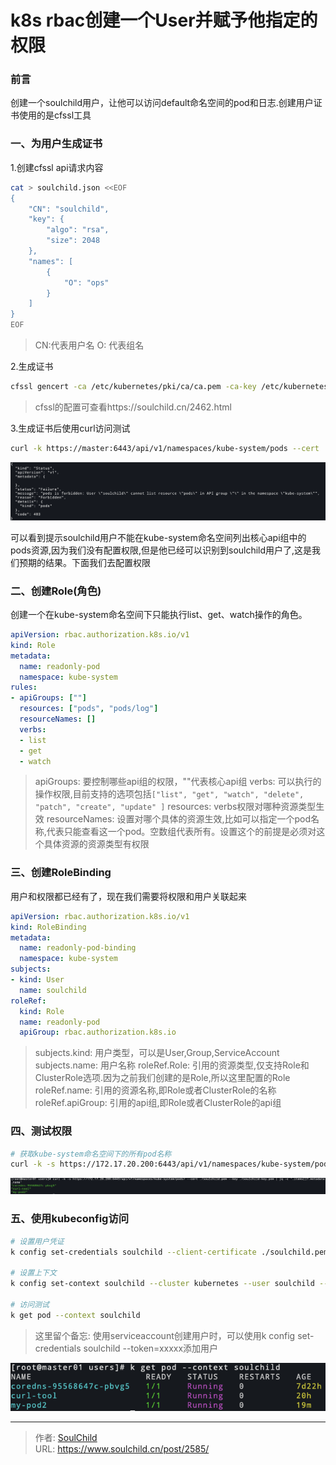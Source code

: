 # k8s rbac创建一个User并赋予他指定的权限

<!--more-->
### 前言
创建一个soulchild用户，让他可以访问default命名空间的pod和日志.创建用户证书使用的是cfssl工具

### 一、为用户生成证书
1.创建cfssl api请求内容
```bash
cat > soulchild.json <<EOF
{
    "CN": "soulchild",
    "key": {
        "algo": "rsa",
        "size": 2048
    },
    "names": [
        {
            "O": "ops"
        }
    ]
}
EOF
```
> CN:代表用户名
> O: 代表组名

2.生成证书
```bash
cfssl gencert -ca /etc/kubernetes/pki/ca/ca.pem -ca-key /etc/kubernetes/pki/ca/ca-key.pem -config /etc/kubernetes/pki/ca/ca-config.json -profile kubernetes soulchild.json | cfssljson -bare soulchild
```
> cfssl的配置可查看https://soulchild.cn/2462.html

3.生成证书后使用curl访问测试
```bash
curl -k https://master:6443/api/v1/namespaces/kube-system/pods --cert ./soulchild.pem  --key  ./soulchild-key.pem
```
![17545-95zajvjudnd.png](images/3807431905.png "3807431905")

可以看到提示soulchild用户不能在kube-system命名空间列出核心api组中的pods资源,因为我们没有配置权限,但是他已经可以识别到soulchild用户了,这是我们预期的结果。下面我们去配置权限

### 二、创建Role(角色)
创建一个在kube-system命名空间下只能执行list、get、watch操作的角色。
```yaml
apiVersion: rbac.authorization.k8s.io/v1
kind: Role
metadata:
  name: readonly-pod
  namespace: kube-system
rules:
- apiGroups: [""]
  resources: ["pods", "pods/log"]
  resourceNames: []
  verbs:
  - list
  - get 
  - watch
```
> apiGroups: 要控制哪些api组的权限，""代表核心api组
> verbs: 可以执行的操作权限,目前支持的选项包括`["list", "get", "watch", "delete", "patch", "create", "update" ]`
> resources: verbs权限对哪种资源类型生效
> resourceNames: 设置对哪个具体的资源生效,比如可以指定一个pod名称,代表只能查看这一个pod。空数组代表所有。设置这个的前提是必须对这个具体资源的资源类型有权限

### 三、创建RoleBinding
用户和权限都已经有了，现在我们需要将权限和用户关联起来
```yaml
apiVersion: rbac.authorization.k8s.io/v1
kind: RoleBinding
metadata:
  name: readonly-pod-binding
  namespace: kube-system
subjects:
- kind: User
  name: soulchild
roleRef:
  kind: Role
  name: readonly-pod
  apiGroup: rbac.authorization.k8s.io
```
> subjects.kind: 用户类型，可以是User,Group,ServiceAccount
> subjects.name: 用户名称
> roleRef.Role: 引用的资源类型,仅支持Role和ClusterRole选项.因为之前我们创建的是Role,所以这里配置的Role
> roleRef.name: 引用的资源名称,即Role或者ClusterRole的名称
> roleRef.apiGroup: 引用的api组,即Role或者ClusterRole的api组

### 四、测试权限
```bash
# 获取kube-system命名空间下的所有pod名称
curl -k -s https://172.17.20.200:6443/api/v1/namespaces/kube-system/pods/ --cert ./soulchild.pem --key ./soulchild-key.pem | jq -c '.items[]?.metadata.name'
```
![28590-xbayz0qsj8q.png](images/3445015195.png "3445015195")

### 五、使用kubeconfig访问
```bash
# 设置用户凭证
k config set-credentials soulchild --client-certificate ./soulchild.pem --client-key ./soulchild-key.pem --embed-certs

# 设置上下文
k config set-context soulchild --cluster kubernetes --user soulchild --namespace kube-system

# 访问测试
k get pod --context soulchild
```
> 这里留个备忘: 使用serviceaccount创建用户时，可以使用k config set-credentials soulchild --token=xxxxx添加用户

![84825-3a5h4w52x66.png](images/557017454.png "557017454")




---

> 作者: [SoulChild](https://www.soulchild.cn)  
> URL: https://www.soulchild.cn/post/2585/  

